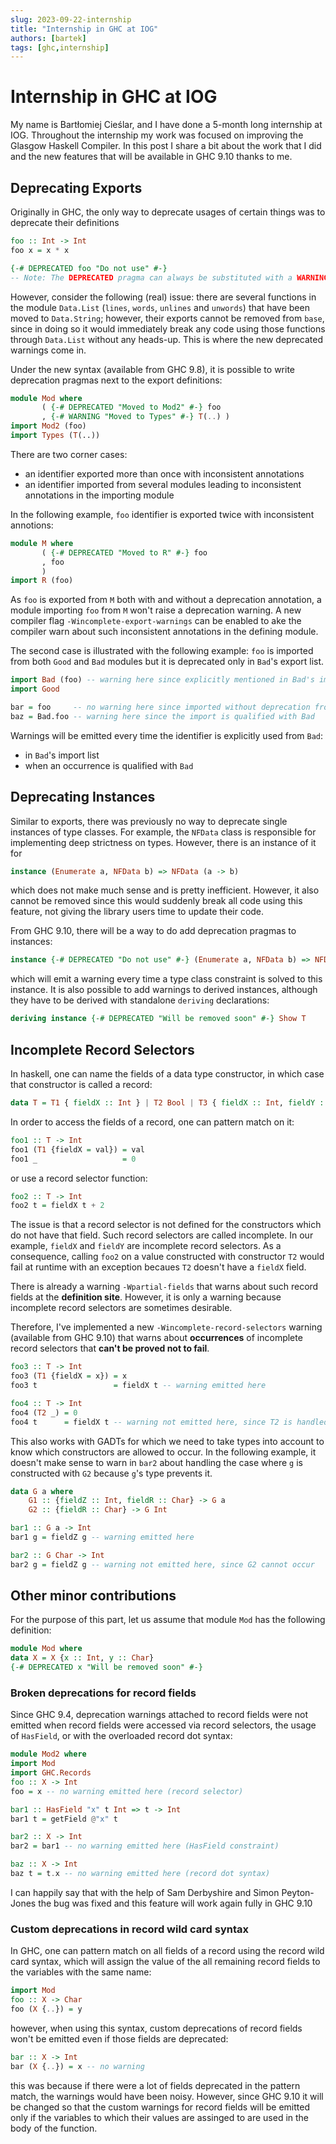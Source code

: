 ```yaml
---
slug: 2023-09-22-internship
title: "Internship in GHC at IOG"
authors: [bartek]
tags: [ghc,internship]
---
```


# Internship in GHC at IOG

My name is Bartłomiej Cieślar, and I have done a 5-month long
internship at IOG. Throughout the internship my work was focused on improving
the Glasgow Haskell Compiler. In this post I share a bit about the work that I
did and the new features that will be available in GHC 9.10 thanks to me.

## Deprecating Exports

Originally in GHC, the only way to deprecate usages of certain things was to
deprecate their definitions

```haskell
foo :: Int -> Int
foo x = x * x

{-# DEPRECATED foo "Do not use" #-}
-- Note: The DEPRECATED pragma can always be substituted with a WARNING pragma
```

However, consider the following (real) issue: there are several functions in
the module `Data.List` (`lines`, `words`, `unlines` and `unwords`) that have
been moved to `Data.String`; however, their exports cannot be removed from
`base`, since in doing so it would immediately break any code using those
functions through `Data.List` without any heads-up. This is where the new
deprecated warnings come in.

Under the new syntax (available from GHC 9.8), it is possible to write deprecation pragmas next to the export definitions:

```haskell
module Mod where
       ( {-# DEPRECATED "Moved to Mod2" #-} foo
       , {-# WARNING "Moved to Types" #-} T(..) )
import Mod2 (foo)
import Types (T(..))
```

There are two corner cases:
- an identifier exported more than once with inconsistent annotations
- an identifier imported from several modules leading to inconsistent annotations in the importing module

In the following example, `foo` identifier is exported twice with inconsistent annotions:

```haskell
module M where
       ( {-# DEPRECATED "Moved to R" #-} foo
       , foo
       )
import R (foo)
```

As `foo` is exported from `M` both with and without a deprecation annotation, a module importing `foo` from `M` won't raise a deprecation warning.
A new compiler flag `-Wincomplete-export-warnings` can be enabled to ake the compiler warn about such inconsistent annotations in the defining module.

The second case is illustrated with the following example: `foo` is imported from both `Good` and `Bad` modules but it is
deprecated only in `Bad`'s export list.

```haskell
import Bad (foo) -- warning here since explicitly mentioned in Bad's import list
import Good

bar = foo     -- no warning here since imported without deprecation from Good
baz = Bad.foo -- warning here since the import is qualified with Bad
```

Warnings will be emitted every time the identifier is explicitly used from `Bad`:
- in `Bad`'s import list
- when an occurrence is qualified with `Bad`


## Deprecating Instances

Similar to exports, there was previously no way to deprecate single instances
of type classes. For example, the `NFData` class is responsible for implementing
deep strictness on types. However, there is an instance of it for

```haskell
instance (Enumerate a, NFData b) => NFData (a -> b)
```

which does not make much sense and is pretty inefficient. However, it also
cannot be removed since this would suddenly break all code using this feature,
not giving the library users time to update their code.

From GHC 9.10, there will be a way to do add deprecation pragmas to instances:

```haskell
instance {-# DEPRECATED "Do not use" #-} (Enumerate a, NFData b) => NFData (a -> b)
```

which will emit a warning every time a type class constraint is solved to this
instance. It is also possible to add warnings to derived instances, although
they have to be derived with standalone `deriving` declarations:

```haskell
deriving instance {-# DEPRECATED "Will be removed soon" #-} Show T
```

## Incomplete Record Selectors

In haskell, one can name the fields of a data type constructor, in which case
that constructor is called a record:

```haskell
data T = T1 { fieldX :: Int } | T2 Bool | T3 { fieldX :: Int, fieldY :: Char }
```

In order to access the fields of a record, one can pattern match on it:

```haskell
foo1 :: T -> Int
foo1 (T1 {fieldX = val}) = val
foo1 _                   = 0
```

or use a record selector function:

```haskell
foo2 :: T -> Int
foo2 t = fieldX t + 2
```

The issue is that a record selector is not defined for the constructors
which do not have that field. Such record selectors are called incomplete.
In our example, `fieldX` and `fieldY` are incomplete record selectors.
As a consequence, calling `foo2` on a value constructed with constructor `T2`
would fail at runtime with an exception becaues `T2` doesn't have a `fieldX` field. 

There is already a warning `-Wpartial-fields` that warns about such record fields at the **definition site**.
However, it is only a warning because incomplete record selectors are sometimes desirable.

Therefore, I've implemented a new `-Wincomplete-record-selectors` warning (available from GHC 9.10)
that warns about **occurrences** of incomplete record selectors that **can't be proved not to fail**.


```haskell
foo3 :: T -> Int
foo3 (T1 {fieldX = x}) = x
foo3 t                 = fieldX t -- warning emitted here

foo4 :: T -> Int
foo4 (T2 _) = 0
foo4 t      = fieldX t -- warning not emitted here, since T2 is handled by the previous equation
```

This also works with GADTs for which we need to take types into account to know which constructors
are allowed to occur. In the following example, it doesn't make sense to warn in `bar2` about handling
the case where `g` is constructed with `G2` because `g`'s type prevents it.

```haskell
data G a where
    G1 :: {fieldZ :: Int, fieldR :: Char} -> G a
    G2 :: {fieldR :: Char} -> G Int

bar1 :: G a -> Int
bar1 g = fieldZ g -- warning emitted here

bar2 :: G Char -> Int
bar2 g = fieldZ g -- warning not emitted here, since G2 cannot occur
```

## Other minor contributions

For the purpose of this part, let us assume that module `Mod` has the following definition:

```haskell
module Mod where
data X = X {x :: Int, y :: Char}
{-# DEPRECATED x "Will be removed soon" #-}
```

### Broken deprecations for record fields

Since GHC 9.4, deprecation warnings attached to record fields were not emitted when record fields
were accessed via record selectors, the usage of `HasField`, or with the overloaded record dot syntax:

```haskell
module Mod2 where
import Mod
import GHC.Records
foo :: X -> Int
foo = x -- no warning emitted here (record selector)

bar1 :: HasField "x" t Int => t -> Int
bar1 t = getField @"x" t

bar2 :: X -> Int
bar2 = bar1 -- no warning emitted here (HasField constraint)

baz :: X -> Int
baz t = t.x -- no warning emitted here (record dot syntax)
```

I can happily say that with the help of Sam Derbyshire and Simon Peyton-Jones
the bug was fixed and this feature will work again fully in GHC 9.10

### Custom deprecations in record wild card syntax

In GHC, one can pattern match on all fields of a record using the record wild
card syntax, which will assign the value of the all remaining record fields to
the variables with the same name:

```haskell
import Mod
foo :: X -> Char
foo (X {..}) = y
```

however, when using this syntax, custom deprecations of record fields won't be
emitted even if those fields are deprecated:

```haskell
bar :: X -> Int
bar (X {..}) = x -- no warning
```

this was because if there were a lot of fields deprecated in the pattern match,
the warnings would have been noisy. However, since GHC 9.10 it will be changed
so that the custom warnings for record fields will be emitted only if the
variables to which their values are assinged to are used in the body of the
function.
